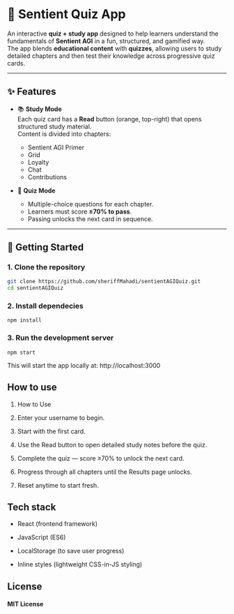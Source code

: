 # 🧠 Sentient Quiz App

An interactive **quiz + study app** designed to help learners understand the fundamentals of **Sentient AGI** in a fun, structured, and gamified way.  
The app blends **educational content** with **quizzes**, allowing users to study detailed chapters and then test their knowledge across progressive quiz cards.

---

## ✨ Features

- 📚 **Study Mode**  
  Each quiz card has a **Read** button (orange, top-right) that opens structured study material.  
  Content is divided into chapters:
  - Sentient AGI Primer
  - Grid
  - Loyalty
  - Chat
  - Contributions

- 📝 **Quiz Mode**  
  - Multiple-choice questions for each chapter.  
  - Learners must score **≥70% to pass**.  
  - Passing unlocks the next card in sequence.  




---

## 🚀 Getting Started

### 1. Clone the repository
```bash
git clone https://github.com/sheriffMahadi/sentientAGIQuiz.git
cd sentientAGIQuiz
```
### 2. Install dependecies
```
npm install
```

### 3. Run the development server

```
npm start
```
This will start the app locally at:
http://localhost:3000

## How to use

1. How to Use

2. Enter your username to begin.

3. Start with the first card.

4. Use the Read button to open detailed study notes before the quiz.

5. Complete the quiz — score ≥70% to unlock the next card.

6. Progress through all chapters until the Results page unlocks.

7. Reset anytime to start fresh.

## Tech stack 
- React (frontend framework)

- JavaScript (ES6)

- LocalStorage (to save user progress)

- Inline styles (lightweight CSS-in-JS styling)

## License 
#### MIT License 
